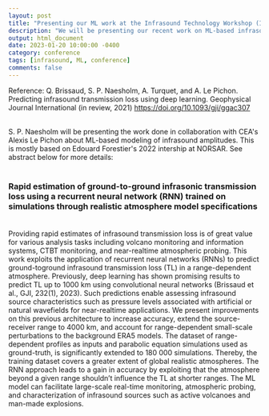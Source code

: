 ```yaml
---
layout: post
title: "Presenting our ML work at the Infrasound Technology Workshop (ITW)"
description: "We will be presenting our recent work on ML-based infrasound modeling"
output: html_document
date: 2023-01-20 10:00:00 -0400
category: conference
tags: [infrasound, ML, conference]
comments: false
---
```


Reference:
Q. Brissaud, S. P. Naesholm, A. Turquet, and A. Le Pichon. Predicting infrasound transmission loss using deep learning. Geophysical Journal International (in review, 2021)
<https://doi.org/10.1093/gji/ggac307><br><br>

S. P. Naesholm will be presenting the work done in collaboration with CEA's Alexis Le Pichon about ML-based modeling of infrasound amplitudes. This is mostly based on Edouard Forestier's 2022 intership at NORSAR. See abstract below for more details:<br><br>

### Rapid estimation of ground-to-ground infrasonic transmission loss using a recurrent neural network (RNN) trained on simulations through realistic atmosphere model specifications<br><br>

Providing rapid estimates of infrasound transmission loss is of great value for various analysis tasks including volcano monitoring and information systems, CTBT monitoring, and near-realtime atmospheric probing. This work exploits the application of recurrent neural networks (RNNs) to predict ground-toground infrasound transmission loss (TL) in a range-dependent atmosphere. Previously, deep learning has shown promising results to predict TL up to 1000 km using convolutional neural networks (Brissaud et al., GJI, 232(1), 2023). Such predictions enable assessing infrasound source characteristics such as pressure levels associated with artificial or natural wavefields for near-realtime applications. We present improvements on this previous architecture to increase accuracy, extend the source-receiver range to 4000 km, and account for range-dependent small-scale perturbations to the background ERA5 models. The dataset of range-dependent profiles as inputs and parabolic equation simulations used as ground-truth, is significantly extended to 180 000 simulations. Thereby, the training dataset covers a greater extent of global realistic atmospheres. The RNN approach leads to a gain in accuracy by exploiting that the atmosphere beyond a given range shouldn’t influence the TL at shorter ranges. The ML model can facilitate large-scale real-time monitoring, atmospheric probing, and characterization of infrasound sources such as active volcanoes and man-made explosions.<br><br>


<object data="/images/2023_ITW_ML_attenuation_31_jan_version.pptx.pdf" width="1000" height="1000" type="application/pdf"></object>